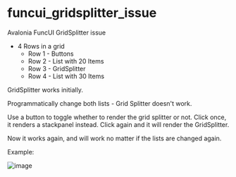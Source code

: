 # funcui_gridsplitter_issue
Avalonia FuncUI GridSplitter issue

- 4 Rows in a grid
  - Row 1 - Buttons
  - Row 2 - List with 20 Items
  - Row 3 - GridSplitter
  - Row 4 - List with 30 Items
  
GridSplitter works initially.

Programmatically change both lists - Grid Splitter doesn't work.

Use a button to toggle whether to render the grid splitter or not.
Click once, it renders a stackpanel instead. Click again and it will render the GridSplitter.

Now it works again, and will work no matter if the lists are changed again.

Example:

![image](https://github.com/sharp-fsh/funcui_gridsplitter_issue/blob/master/GridSplitterIssue.gif)





